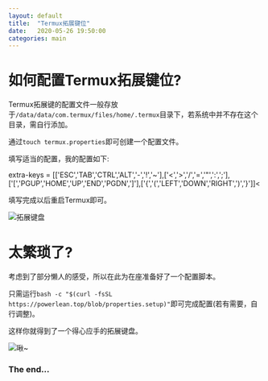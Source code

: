 ```yaml
---
layout: default
title:  "Termux拓展键位"
date:   2020-05-26 19:50:00
categories: main
---
```

# 如何配置Termux拓展键位?

Termux拓展键的配置文件一般存放于`/data/data/com.termux/files/home/.termux`目录下，若系统中并不存在这个目录，需自行添加。

通过`touch termux.properties`即可创建一个配置文件。

填写适当的配置，我的配置如下:

 extra-keys = [['ESC','TAB','CTRL','ALT','-','!','~'],['<','>','/','=','"',':',';'],['[','PGUP','HOME','UP','END','PGDN',']'],['{','(','LEFT','DOWN','RIGHT',')','}']]<

填写完成以后重启Termux即可。

![](https://i.loli.net/2020/05/26/eWm58AfnQ6vPdMb.png "拓展键盘")

# 太繁琐了?
考虑到了部分懒人的感受，所以在此为在座准备好了一个配置脚本。

只需运行`bash -c "$(curl -fsSL https://powerlean.top/blob/properties.setup)"`即可完成配置(若有需要，自行调整)。

这样你就得到了一个得心应手的拓展键盘。

![](https://i.loli.net/2020/05/25/Pw1sEtpOaIRKfTr.jpg "啾~")

### The end...

